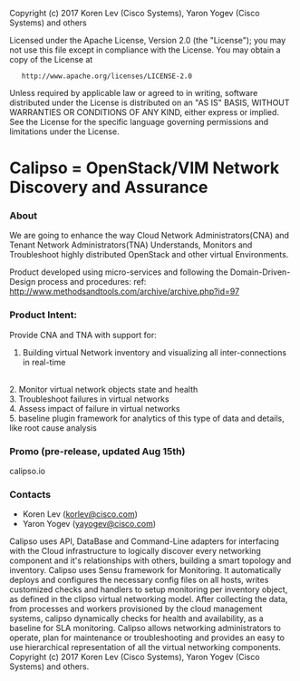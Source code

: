 Copyright (c) 2017 Koren Lev (Cisco Systems), Yaron Yogev (Cisco Systems)
and others

   Licensed under the Apache License, Version 2.0 (the "License");
   you may not use this file except in compliance with the License.
   You may obtain a copy of the License at

       http://www.apache.org/licenses/LICENSE-2.0

   Unless required by applicable law or agreed to in writing, software
   distributed under the License is distributed on an "AS IS" BASIS,
   WITHOUT WARRANTIES OR CONDITIONS OF ANY KIND, either express or implied.
   See the License for the specific language governing permissions and
   limitations under the License.

Calipso = OpenStack/VIM Network Discovery and Assurance
==================================================
### About
We are going to enhance the way Cloud Network Administrators(CNA) and Tenant Network Administrators(TNA) 
Understands, Monitors and Troubleshoot highly distributed OpenStack and other virtual Environments.

Product developed using micro-services and following the Domain-Driven-Design process and procedures:
ref: http://www.methodsandtools.com/archive/archive.php?id=97

### Product Intent:

Provide CNA and TNA with support for:
<br>
1. Building virtual Network inventory and visualizing all inter-connections in real-time
<br>
2. Monitor virtual network objects state and health
<br>
3. Troubleshoot failures in virtual networks
<br>
4. Assess impact of failure in virtual networks
<br>
5. baseline plugin framework for analytics of this type of data and details, like root cause analysis

### Promo (pre-release, updated Aug 15th)
calipso.io 

### Contacts
* Koren Lev (korlev@cisco.com)
* Yaron Yogev (yayogev@cisco.com)

Calipso uses API, DataBase and Command-Line adapters for interfacing with the Cloud infrastructure to logically discover every networking component and it's relationships with others, building a smart topology and inventory.
Calipso uses Sensu framework for Monitoring. It automatically deploys and configures the necessary config files on all hosts, writes customized checks and handlers to setup monitoring per inventory object, as defined in the clipso virtual networking model.
After collecting the data, from processes and workers provisioned by the cloud management systems, calipso dynamically checks for health and availability, as a baseline for SLA monitoring.
Calipso allows networking administrators to operate, plan for maintenance or troubleshooting and provides an easy to use hierarchical representation of all the virtual networking components.
Copyright (c) 2017 Koren Lev (Cisco Systems), Yaron Yogev (Cisco Systems)
and others.
